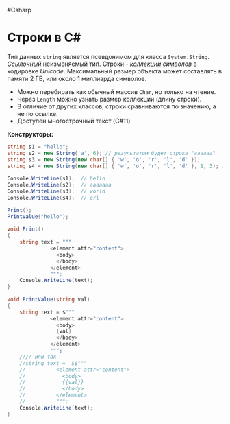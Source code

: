 #Csharp 

# Строки в C#

Тип данных `string` является псевдонимом для класса `System.String`. 
*Ссылочный* неизменяемый тип.
Строки - *коллекции символов* в кодировке *Unicode*. 
Максимальный размер объекта может составлять в памяти 2 ГБ, или около 1 миллиарда символов.
- Можно перебирать как обычный массив `Char`, но только на чтение.
- Через `Length` можно узнать размер коллекции (длину строки).
- В отличие от других классов, строки сравниваются по значению, а не по ссылке.
- Доступен многострочный текст (C#11)

**Конструкторы:**
```csharp
string s1 = "hello";
string s2 = new String('a', 6); // результатом будет строка "aaaaaa"
string s3 = new String(new char[] { 'w', 'o', 'r', 'l', 'd' });
string s4 = new String(new char[] { 'w', 'o', 'r', 'l', 'd' }, 1, 3); // orl
 
Console.WriteLine(s1);  // hello
Console.WriteLine(s2);  // aaaaaaa
Console.WriteLine(s3);  // world
Console.WriteLine(s4);  // orl
```

```csharp
Print();
PrintValue("hello");
 
void Print()
{
    string text = """
              <element attr="content">
                <body>
                </body>
              </element>
              """;
    Console.WriteLine(text);
}
 
void PrintValue(string val)
{
    string text = $"""
              <element attr="content">
                <body>
                {val}
                </body>
              </element>
              """;
    //// или так 
    //string text =  $$"""
    //          <element attr="content">
    //            <body>
    //            {{val}}
    //            </body>
    //          </element>
    //          """;
    Console.WriteLine(text);
}
```
